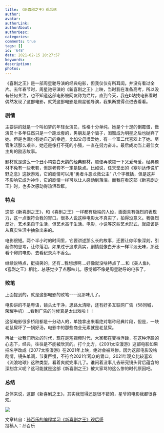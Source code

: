 ```yaml
---
title: 《新喜剧之王》观后感
author: 
avatar: 
authorLink: 
authorAbout: 
authorDesc: 
categories: 
comments: true
tags: []
id: '648'
date: 2021-02-15 20:27:57
keywords:
description:
photos:
---
```


《喜剧之王》是一部周星驰导演的经典电影，但我仅仅有所耳闻，并没有看过全片。去年春节时，周星驰导演的《新喜剧之王》上映，当时我在准备高考，所以没有任何关注，也不知道这部电影被网友称为烂片。直到今天，我在b站找电影看时偶然发现了这部电影，就凭这部电影是周星驰导演，我果断觉得点进去看看。

### 剧情

主要讲的就是一个叫如梦的年轻女演员，性格十分单纯。她是个十足的倒霉蛋，做演员十多年任然只是一个跑龙套的，男朋友是个骗子，闺蜜成为明星之后也抛弃了她。但是也偶尔有她自己的幸运，比如父母很爱她，有一个富二代喜欢上了她。尽管生活那么艰辛，她还是像打不死的小强，一直在努力奋斗。最后成功当上最佳女主角的励志故事。

题材就是这么一个丑小鸭变白天鹅的经典题材，顺便再歌颂一下父爱母爱，经典题材不免有一些老套，但是老套不一定是缺点。比如说，任天堂出的《塞尔达传说旷野之息》这款游戏，它的剧情可以用“勇者斗恶龙救公主” 八个字概括，但是这并不影响它成为神作，它的剧情一样可以让人感动到落泪。而我在看这部《新喜剧之王》时，也多次感动得热泪盈眶。

### 特点

这部《新喜剧之王》，和《喜剧之王》一样都有极端的人设，画面具有强烈的表现力，这一点很符合我的胃口。很多人说这种电影太不真实了，拍得没意义。我强烈反对，艺术来自于生活，但艺术高于生活。电影，小说等这些艺术形式，就应该是从真实生活中抽象出来的。

电影很短。两个半小时的时间里，它要讲述那么长的故事，还要让你印象深刻，引起你的思考，让你落泪，如果过于追求真实，剧情就像白开水一样平淡无味，那还看个卵的电影，去看纪录片不香么。

继续说特点，挺搞笑的，还有...我想想啊....好像就没啥特点了....和《美人鱼》，《喜剧之王》相比，总感觉少了点那味儿，感觉都不像是周星驰导的电影了。

### 败笔

上面提到的，就是这部电影的败笔----没那味儿了。

电影讲的不是粤语，镜头太干净，思路太清晰，还有好多互联网广告（58同城，荣耀手机）...看到广告的时候真是太出戏啦！！

这部电影很多桥段都是十分动人的，单独拿出来看绝对堪称经典片段，但是，一块老鼠屎坏了一锅好汤，电影中的那些商业元素就是老鼠屎。

再扯一扯我们所处的时代，现在是短视频时代，大家都在变得浮躁，在这种浮躁的心态下，经典，往往是不能被欣赏的。打个比方，《2001太空漫游》这部电影如果把名字改成《2077太空漫游》在2021年上映，绝对会被骂惨。因为这部电影没啥剧情，镜头单调，节奏巨慢，不符合2021年观众的胃口。2021年观众比较喜欢《流浪地球》这种类型，看着爽就完事儿了。谁闲着没事儿去研究镜头背后蕴含的深刻含义呢？这可能就是这部《新喜剧之王》被大家骂的这么惨的时代原因吧。

### 总结

总体来说，这部《新喜剧之王》，其实我觉得还是很不错的，星爷的电影我都很喜欢。

![](https://gitee.com/aiupc/drawing-bed/raw/master/img/image-2-1024x683.png)

文章转自：[孙百乐的编程学习《新喜剧之王》观后感](https://www.leyoubaloy.xyz/?p=400)  
投稿人：孙百乐
